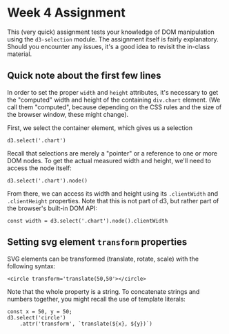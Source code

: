 # Week 4 Assignment

This (very quick) assignment tests your knowledge of DOM manipulation using the `d3-selection` module. The assignment itself is fairly explanatory. Should you encounter any issues, it's a good idea to revisit the in-class material.

## Quick note about the first few lines

In order to set the proper `width` and `height` attributes, it's necessary to get the "computed" width and height of the containing `div.chart` element. (We call them "computed", because depending on the CSS rules and the size of the browser window, these might change).

First, we select the container element, which gives us a selection
```
d3.select('.chart')
```

Recall that selections are merely a "pointer" or a reference to one or more DOM nodes. To get the actual measured width and height, we'll need to access the node itself:
```
d3.select('.chart').node()
```

From there, we can access its width and height using its `.clientWidth` and `.clientHeight` properties. Note that this is not part of d3, but rather part of the browser's built-in DOM API:
```
const width = d3.select('.chart').node().clientWidth
```

## Setting svg element `transform` properties

SVG elements can be transformed (translate, rotate, scale) with the following syntax:
```
<circle transform='translate(50,50'></circle>
```

Note that the whole property is a string. To concatenate strings and numbers together, you might recall the use of template literals:
```
const x = 50, y = 50;
d3.select('circle')
	.attr('transform', `translate(${x}, ${y})`)
```